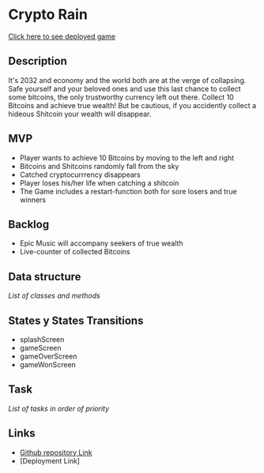 # Crypto Rain

[Click here to see deployed game](https://github.com/lucacode99/crypto-rain)

## Description
It's 2032 and economy and the world both are at the verge of collapsing. Safe yourself and your beloved ones and use this last chance to collect some bitcoins, the only 
trustworthy currency left out there. Collect 10 Bitcoins and achieve true wealth! But be cautious, if you accidently collect a hideous Shitcoin your wealth will disappear.


## MVP
- Player wants to achieve 10 Bitcoins by moving to the left and right
- Bitcoins and Shitcoins randomly fall from the sky
- Catched cryptocurrrency disappears 
- Player loses his/her life when catching a shitcoin
- The Game includes a restart-function both for sore losers and true winners

## Backlog
- Epic Music will accompany seekers of true wealth
- Live-counter of collected Bitcoins

## Data structure
_List of classes and methods_


## States y States Transitions
- splashScreen
- gameScreen
- gameOverScreen
- gameWonScreen


## Task
_List of tasks in order of priority_


## Links

- [Github repository Link](https://github.com/lucacode99)
- [Deployment Link]